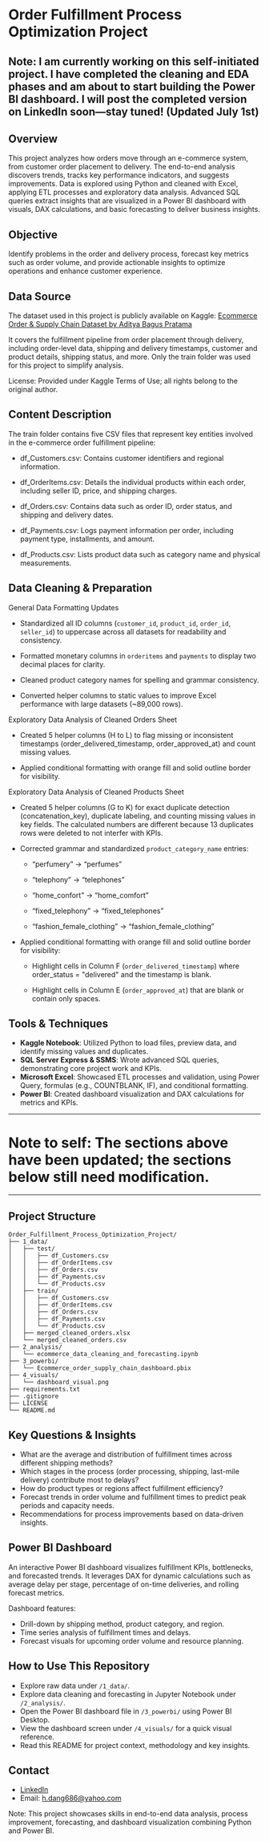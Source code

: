 # Order Fulfillment Process Optimization Project
## Note: I am currently working on this self-initiated project. I have completed the cleaning and EDA phases and am about to start building the Power BI dashboard. I will post the completed version on LinkedIn soon—stay tuned! (Updated July 1st)

## Overview
This project analyzes how orders move through an e-commerce system, from customer order placement to delivery. The end-to-end analysis discovers trends, tracks key performance indicators, and suggests improvements. Data is explored using Python and cleaned with Excel, applying ETL processes and exploratory data analysis. Advanced SQL queries extract insights that are visualized in a Power BI dashboard with visuals, DAX calculations, and basic forecasting to deliver business insights.

## Objective
Identify problems in the order and delivery process, forecast key metrics such as order volume, and provide actionable insights to optimize operations and enhance customer experience.

## Data Source
The dataset used in this project is publicly available on Kaggle:
[Ecommerce Order & Supply Chain Dataset by Aditya Bagus Pratama](https://www.kaggle.com/datasets/bytadit/ecommerce-order-dataset/data)

It covers the fulfillment pipeline from order placement through delivery, including order-level data, shipping and delivery timestamps, customer and product details, shipping status, and more. Only the train folder was used for this project to simplify analysis.

License: Provided under Kaggle Terms of Use; all rights belong to the original author.


## Content Description
The train folder contains five CSV files that represent key entities involved in the e-commerce order fulfillment pipeline:

- df_Customers.csv: Contains customer identifiers and regional information.

- df_OrderItems.csv: Details the individual products within each order, including seller ID, price, and shipping charges.

- df_Orders.csv: Contains data such as order ID, order status, and shipping and delivery dates.

- df_Payments.csv: Logs payment information per order, including payment type, installments, and amount.

- df_Products.csv: Lists product data such as category name and physical measurements.



## Data Cleaning & Preparation
General Data Formatting Updates
- Standardized all ID columns (`customer_id`, `product_id`, `order_id`, `seller_id`) to uppercase across all datasets for readability and consistency.

- Formatted monetary columns in `orderitems` and `payments` to display two decimal places for clarity.

- Cleaned product category names for spelling and grammar consistency.

- Converted helper columns to static values to improve Excel performance with large datasets (~89,000 rows).

Exploratory Data Analysis of Cleaned Orders Sheet
- Created 5 helper columns (H to L) to flag missing or inconsistent timestamps (order_delivered_timestamp, order_approved_at) and count missing values.

- Applied conditional formatting with orange fill and solid outline border for visibility.

Exploratory Data Analysis of Cleaned Products Sheet
- Created 5 helper columns (G to K) for exact duplicate detection (concatenation_key), duplicate labeling, and counting missing values in key fields. The calculated numbers are different because 13 duplicates rows were deleted to not interfer with KPIs.

- Corrected grammar and standardized `product_category_name` entries:

  - “perfumery” → “perfumes”

  - “telephony” → “telephones”

  - “home_confort” → “home_comfort”

  - “fixed_telephony” → “fixed_telephones”

  - “fashion_female_clothing” → “fashion_female_clothing”

- Applied conditional formatting with orange fill and solid outline border for visibility:

  - Highlight cells in Column F (`order_delivered_timestamp`) where order_status = "delivered" and the timestamp is blank.

  - Highlight cells in Column E (`order_approved_at`) that are blank or contain only spaces.


## Tools & Techniques
- **Kaggle Notebook**: Utilized Python to load files, preview data, and identify missing values and duplicates.
- **SQL Server Express & SSMS**: Wrote advanced SQL queries, demonstrating core project work and KPIs.
- **Microsoft Excel**: Showcased ETL processes and validation, using Power Query, formulas (e.g., COUNTBLANK, IF), and conditional formatting.
- **Power BI**: Created dashboard visualization and DAX calculations for metrics and KPIs.

---
# Note to self: The sections above have been updated; the sections below still need modification.
---

## Project Structure
```
Order_Fulfillment_Process_Optimization_Project/
├── 1_data/
│   ├── test/
│   │   ├── df_Customers.csv
│   │   ├── df_OrderItems.csv
│   │   ├── df_Orders.csv
│   │   ├── df_Payments.csv
│   │   └── df_Products.csv
│   ├── train/
│   │   ├── df_Customers.csv
│   │   ├── df_OrderItems.csv
│   │   ├── df_Orders.csv
│   │   ├── df_Payments.csv
│   │   └── df_Products.csv
│   ├── merged_cleaned_orders.xlsx
│   └── merged_cleaned_orders.csv
├── 2_analysis/
│   └── ecommerce_data_cleaning_and_forecasting.ipynb
├── 3_powerbi/
│   └── Ecommerce_order_supply_chain_dashboard.pbix
├── 4_visuals/
│   └── dashboard_visual.png
├── requirements.txt
├── .gitignore
├── LICENSE
└── README.md
```

## Key Questions & Insights  
- What are the average and distribution of fulfillment times across different shipping methods?  
- Which stages in the process (order processing, shipping, last-mile delivery) contribute most to delays?  
- How do product types or regions affect fulfillment efficiency?  
- Forecast trends in order volume and fulfillment times to predict peak periods and capacity needs.  
- Recommendations for process improvements based on data-driven insights.

## Power BI Dashboard  
An interactive Power BI dashboard visualizes fulfillment KPIs, bottlenecks, and forecasted trends. It leverages DAX for dynamic calculations such as average delay per stage, percentage of on-time deliveries, and rolling forecast metrics.

Dashboard features:
- Drill-down by shipping method, product category, and region.
- Time series analysis of fulfillment times and delays.
- Forecast visuals for upcoming order volume and resource planning.

## How to Use This Repository
- Explore raw data under `/1_data/`.
- Explore data cleaning and forecasting in Jupyter Notebook under `/2_analysis/`.
- Open the Power BI dashboard file in `/3_powerbi/` using Power BI Desktop.
- View the dashboard screen under `/4_visuals/` for a quick visual reference.
- Read this README for project context, methodology and key insights.

## Contact
- [LinkedIn](https://www.linkedin.com/in/hai-dang316)
- Email: h.dang686@yahoo.com

Note: This project showcases skills in end-to-end data analysis, process improvement, forecasting, and dashboard visualization combining Python and Power BI.
